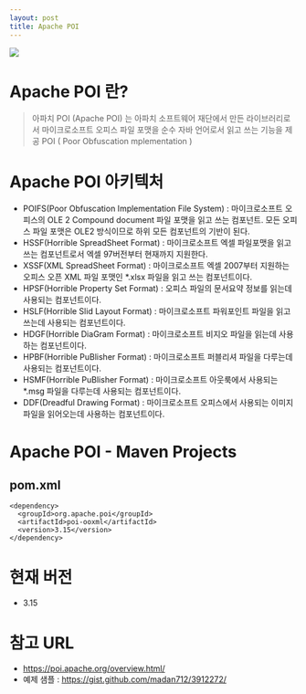 ```yaml
---
layout: post
title: Apache POI
---
```

<img src="/images/fulls/01.jpg" class="fit">


# Apache POI 란? #

> 아파치 POI (Apache POI) 는 아파치 소프트웨어 재단에서 만든 라이브러리로서 마이크로소프트 오피스 파일 포맷을 순수 자바 언어로서 읽고 쓰는 기능을 제공 POI ( Poor Obfuscation mplementation )

 

# Apache POI 아키텍처 #
- POIFS(Poor Obfuscation Implementation File System) : 마이크로소프트 오피스의 OLE 2 Compound document 파일 포맷을 읽고 쓰는 컴포넌트. 모든 오피스 파일 포맷은 OLE2 방식이므로 하위 모든 컴포넌트의 기반이 된다.
- HSSF(Horrible SpreadSheet Format) : 마이크로소프트 엑셀 파일포맷을 읽고 쓰는 컴포넌트로서 엑셀 97버전부터 현재까지 지원한다.
- XSSF(XML SpreadSheet Format) : 마이크로소프트 엑셀 2007부터 지원하는 오피스 오픈 XML 파일 포맷인 *.xlsx 파일을 읽고 쓰는 컴포넌트이다.
- HPSF(Horrible Property Set Format) : 오피스 파일의 문서요약 정보를 읽는데 사용되는 컴포넌트이다.
- HSLF(Horrible Slid Layout Format) : 마이크로소프트 파워포인트 파일을 읽고 쓰는데 사용되는 컴포넌트이다.
- HDGF(Horrible DiaGram Format) : 마이크로소프트 비지오 파일을 읽는데 사용하는 컴포넌트이다.
- HPBF(Horrible PuBlisher Format) : 마이크로소프트 퍼블리셔 파일을 다루는데 사용되는 컴포넌트이다.
- HSMF(Horrible PuBlisher Format) : 마이크로소프트 아웃룩에서 사용되는 *.msg 파일을 다루는데 사용되는 컴포넌트이다.
- DDF(Dreadful Drawing Format) : 마이크로소프트 오피스에서 사용되는 이미지 파일을 읽어오는데 사용하는 컴포넌트이다.



# Apache POI - Maven Projects #

## pom.xml ##
```
<dependency>
  <groupId>org.apache.poi</groupId>
  <artifactId>poi-ooxml</artifactId>
  <version>3.15</version>
</dependency>
```

 

# 현재 버전 #

- 3.15 

 

# 참고 URL #

- <https://poi.apache.org/overview.html/>
- 예제 샘플 : <https://gist.github.com/madan712/3912272/>
